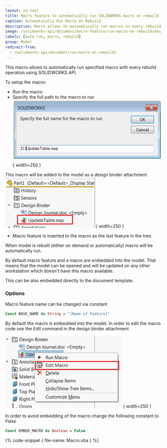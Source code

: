 ```yaml
---
layout: sw-tool
title: Macro feature to automatically run SOLIDWORKS macro on rebuild
caption: Automatically Run Macro On Rebuild
description: Macro allows to automatically run macros on every rebuild using the macro feature and designed binder attachment with SOLIDWORKS API
image: /solidworks-api/document/macro-feature/run-macro-on-rebuild/design-binder-macro-attachment.png
labels: [auto run, macro, rebuild]
group: Model
redirect-from:
  - /solidworks-api/document/run-macro-on-rebuild/
---
```

This macro allows to automatically run specified macro with every rebuild operation using SOLIDWORKS API.

To setup the macro:

* Run the macro
* Specify the full path to the macro to run
![Select path to the macro for running](input-macro-file-path.png){ width=250 }

This macro will be added to the model as a design binder attachment
![Macro added as a design binder attachment](design-binder-macro-attachment.png){ width=250 }
* Macro feature is inserted to the macro as the last feature in the tree.

When model is rebuilt (either on demand or automatically) macro will be automatically run.

By default macro feature and a macro are embedded into the model. That means that the model can be opened and will be updated on any other workstation which doesn't have this macro available.

This can be also embedded directly to the document template.

### Options
Macro feature name can be changed via constant

~~~ vb
Const BASE_NAME As String = "[Name of Feature]"
~~~

By default the macro is embedded into the model. In order to edit the macro code use the *Edit* command in the design binder attachment

![Edit embedded macro in the design binder](edit-embeded-macro.png){ width=250 }

In order to avoid embedding of the macro change the following constant to *False*

~~~ vb
Const EMBED_MACRO As Boolean = False
~~~

{% code-snippet { file-name: Macro.vba } %}
